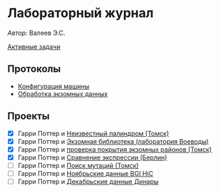 # Лабораторный журнал

*Автор:* Валеев Э.С.

[Активные задачи](./Active.md)

## Протоколы

* [Конфигурация машины](./Configs.md)
* [Обработка экзомных данных](./ExoCProtocol.md)

## Проекты

- [x] Гарри Поттер и [Неизвестный палиндром (Томск)](./labjournal/Unknown_palindrome.md)
- [x] Гарри Поттер и [Экзомная библиотека (лаборатория Воеводы)](./labjournal/BiblExome.md)
- [x] Гарри Поттер и [проверка покрытия экзомных районов (Томск)](./labjournal/Check_coverage.md)
- [x] Гарри Поттер и [Сравнение экспрессии (Берлин)](./labjournal/Expression_comparison.md)
- [ ] Гарри Поттер и [Поиск мутаций (Томск)](./labjournal/Recombinations_search.md)
- [ ] Гарри Поттер и [Ноябрьские данные BGI HiC](./labjournal/NewData.md)
- [ ] Гарри Поттер и [Декабрьские данные Динары](./labjournal/December_Dinara.md)
